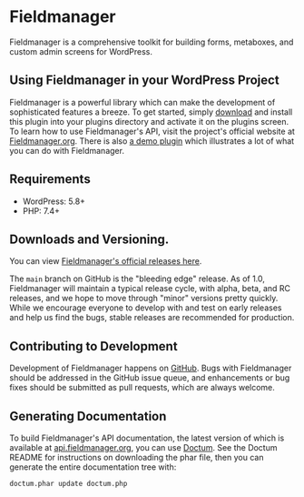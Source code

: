 # Fieldmanager

Fieldmanager is a comprehensive toolkit for building forms, metaboxes, and custom admin screens for WordPress.

## Using Fieldmanager in your WordPress Project

Fieldmanager is a powerful library which can make the development of sophisticated features a breeze. To get started, simply [download](#downloads-and-versioning) and install this plugin into your plugins directory and activate it on the plugins screen. To learn how to use Fieldmanager's API, visit the project's official website at [Fieldmanager.org](http://fieldmanager.org). There is also [a demo plugin](https://github.com/alleyinteractive/fieldmanager-demos) which illustrates a lot of what you can do with Fieldmanager.

## Requirements

* WordPress: 5.8+
* PHP: 7.4+

## Downloads and Versioning.

You can view [Fieldmanager's official releases here](https://github.com/alleyinteractive/wordpress-fieldmanager/releases).

The `main` branch on GitHub is the "bleeding edge" release. As of 1.0, Fieldmanager will maintain a typical release cycle, with alpha, beta, and RC releases, and we hope to move through "minor" versions pretty quickly. While we encourage everyone to develop with and test on early releases and help us find the bugs, stable releases are recommended for production.

## Contributing to Development

Development of Fieldmanager happens on [GitHub](http://github.com/alleyinteractive/wordpress-fieldmanager). Bugs with Fieldmanager should be addressed in the GitHub issue queue, and enhancements or bug fixes should be submitted as pull requests, which are always welcome.

## Generating Documentation

To build Fieldmanager's API documentation, the latest version of which is available at [api.fieldmanager.org](https://api.fieldmanager.org), you can use [Doctum](https://github.com/code-lts/doctum). See the Doctum README for instructions on downloading the phar file, then you can generate the entire documentation tree with:

```bash
doctum.phar update doctum.php
```
